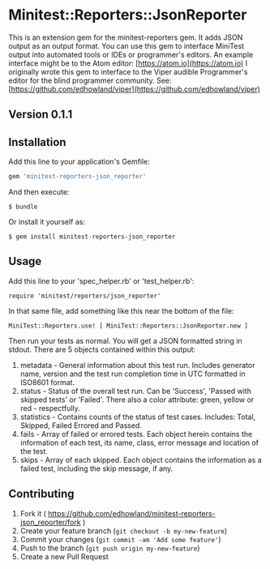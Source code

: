 # Minitest::Reporters::JsonReporter

This is an extension  gem for the minitest-reporters gem. It adds JSON output as an output format.
You can use this gem to interface MiniTest output into automated tools or IDEs or programmer's editors. An
example interface might be to the Atom editor: [https://atom.io](https://atom.io)
I originally wrote this gem to interface to the Viper audible  Programmer's editor for the blind programmer community. See: [https://github.com/edhowland/viper](https://github.com/edhowland/viper)

## Version 0.1.1



## Installation

Add this line to your application's Gemfile:

```ruby
gem 'minitest-reporters-json_reporter'
```

And then execute:

    $ bundle

Or install it yourself as:

    $ gem install minitest-reporters-json_reporter

## Usage

Add this line to your 'spec_helper.rb' or 'test_helper.rb':

```
require 'minitest/reporters/json_reporter'
```

In that same file, add something like this near the bottom of the file:

```
MiniTest::Reporters.use! [ MiniTest::Reporters::JsonReporter.new ]
```

Then run your tests as normal. You will get a JSON formatted string in stdout.
There are 5 objects contained within this output:

1. metadata - General information about this test run. Includes generator name, version and the test run completion time in UTC formatted in ISO8601 format.
2. status -  Status of the overall test run. Can be 'Success', 'Passed with skipped tests' or 'Failed'. There also a color attribute: green, yellow or red - respectfully.
3. statistics - Contains counts of the status of test cases. Includes: Total, Skipped, Failed Errored and Passed.
4. fails - Array of failed or errored tests. Each object herein contains the information of each test, its name, class, error message and location of the test.
5. skips - Array of each skipped. Each object contains the information as a failed test, including the skip message, if any.


## Contributing

1. Fork it ( https://github.com/edhowland/minitest-reporters-json_reporter/fork )
2. Create your feature branch (`git checkout -b my-new-feature`)
3. Commit your changes (`git commit -am 'Add some feature'`)
4. Push to the branch (`git push origin my-new-feature`)
5. Create a new Pull Request
